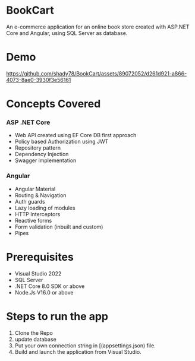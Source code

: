 # BookCart
An e-commerce application for an online book store created with ASP.NET Core and Angular, using SQL Server as database.

# Demo


https://github.com/shady78/BookCart/assets/89072052/d261d921-a866-4073-8ae0-3930f3e56161

# Concepts Covered

### ASP .NET Core

 - Web API created using EF Core DB first approach
 - Policy based Authorization using JWT
 - Repository pattern
 - Dependency Injection
 - Swagger implementation

### Angular

 - Angular Material 
 - Routing & Navigation
 - Auth guards
 - Lazy loading of modules
 - HTTP Interceptors
 - Reactive forms
 - Form validation (inbuilt and custom)
 - Pipes

# Prerequisites
- Visual Studio 2022 
- SQL Server 
- .NET Core 8.0 SDK or above
- Node.Js V16.0 or above

# Steps to run the app
1. Clone the Repo
2. update database 
3. Put your own connection string in [(appsettings.json) file.
4. Build and launch the application from Visual Studio.


